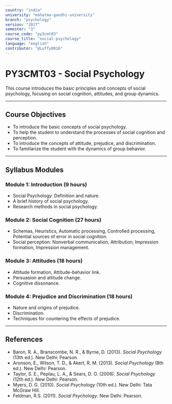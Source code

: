 ```yaml
---
country: "india"
university: "mahatma-gandhi-university"
branch: "psychology"
version: "2017"
semester: "3"
course_code: "py3cmt03"
course_title: "social-psychology"
language: "english"
contributor: "@Luffy0016"
---
```

# PY3CMT03 - Social Psychology

This course introduces the basic principles and concepts of social psychology, focusing on social cognition, attitudes, and group dynamics.

---
## Course Objectives

* To introduce the basic concepts of social psychology.
* To help the student to understand the processes of social cognition and perception.
* To introduce the concepts of attitude, prejudice, and discrimination.
* To familiarize the student with the dynamics of group behavior.

---
## Syllabus Modules

### Module 1: Introduction (9 hours)
* Social Psychology: Definition and nature.
* A brief history of social psychology.
* Research methods in social psychology.

### Module 2: Social Cognition (27 hours)
* Schemas, Heuristics, Automatic processing, Controlled processing, Potential sources of error in social cognition.
* Social perception: Nonverbal communication, Attribution, Impression formation, Impression management.

### Module 3: Attitudes (18 hours)
* Attitude formation, Attitude-behavior link.
* Persuasion and attitude change.
* Cognitive dissonance.

### Module 4: Prejudice and Discrimination (18 hours)
* Nature and origins of prejudice.
* Discrimination.
* Techniques for countering the effects of prejudice.

---
## References
* Baron, R. A., Branscombe, N. R., & Byrne, D. (2013). *Social Psychology* (13th ed.). New Delhi: Pearson.
* Aronson, E., Wilson, T. D., & Akert, R. M. (2013). *Social Psychology* (8th ed.). New Delhi: Pearson.
* Taylor, S. E., Peplau, L. A., & Sears, D. O. (2006). *Social Psychology* (12th ed.). New Delhi: Pearson.
* Myers, D. G. (2010). *Social Psychology* (10th ed.). New Delhi: Tata McGraw Hill.
* Feldman, R.S. (2011). *Social Psychology*. New Delhi: Pearson.